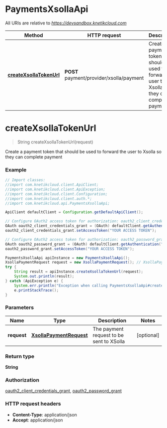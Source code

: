 # PaymentsXsollaApi

All URIs are relative to *https://devsandbox.knetikcloud.com*

Method | HTTP request | Description
------------- | ------------- | -------------
[**createXsollaTokenUrl**](PaymentsXsollaApi.md#createXsollaTokenUrl) | **POST** payment/provider/xsolla/payment | Create a payment token that should be used to forward the user to Xsolla so they can complete payment


<a name="createXsollaTokenUrl"></a>
# **createXsollaTokenUrl**
> String createXsollaTokenUrl(request)

Create a payment token that should be used to forward the user to Xsolla so they can complete payment

### Example
```java
// Import classes:
//import com.knetikcloud.client.ApiClient;
//import com.knetikcloud.client.ApiException;
//import com.knetikcloud.client.Configuration;
//import com.knetikcloud.client.auth.*;
//import com.knetikcloud.api.PaymentsXsollaApi;

ApiClient defaultClient = Configuration.getDefaultApiClient();

// Configure OAuth2 access token for authorization: oauth2_client_credentials_grant
OAuth oauth2_client_credentials_grant = (OAuth) defaultClient.getAuthentication("oauth2_client_credentials_grant");
oauth2_client_credentials_grant.setAccessToken("YOUR ACCESS TOKEN");

// Configure OAuth2 access token for authorization: oauth2_password_grant
OAuth oauth2_password_grant = (OAuth) defaultClient.getAuthentication("oauth2_password_grant");
oauth2_password_grant.setAccessToken("YOUR ACCESS TOKEN");

PaymentsXsollaApi apiInstance = new PaymentsXsollaApi();
XsollaPaymentRequest request = new XsollaPaymentRequest(); // XsollaPaymentRequest | The payment request to be sent to XSolla
try {
    String result = apiInstance.createXsollaTokenUrl(request);
    System.out.println(result);
} catch (ApiException e) {
    System.err.println("Exception when calling PaymentsXsollaApi#createXsollaTokenUrl");
    e.printStackTrace();
}
```

### Parameters

Name | Type | Description  | Notes
------------- | ------------- | ------------- | -------------
 **request** | [**XsollaPaymentRequest**](XsollaPaymentRequest.md)| The payment request to be sent to XSolla | [optional]

### Return type

**String**

### Authorization

[oauth2_client_credentials_grant](../README.md#oauth2_client_credentials_grant), [oauth2_password_grant](../README.md#oauth2_password_grant)

### HTTP request headers

 - **Content-Type**: application/json
 - **Accept**: application/json

